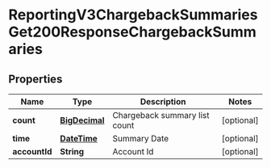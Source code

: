 
# ReportingV3ChargebackSummariesGet200ResponseChargebackSummaries

## Properties
Name | Type | Description | Notes
------------ | ------------- | ------------- | -------------
**count** | [**BigDecimal**](BigDecimal.md) | Chargeback summary list count |  [optional]
**time** | [**DateTime**](DateTime.md) | Summary Date |  [optional]
**accountId** | **String** | Account Id |  [optional]



